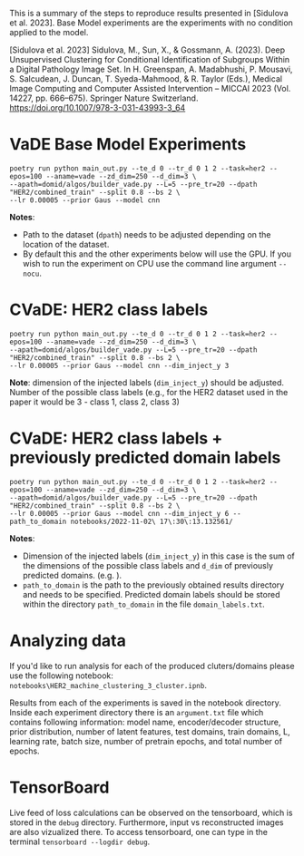 This is a summary of the steps to reproduce results presented in [Sidulova et al. 2023].
Base Model experiments are the experiments with no condition applied to the model.

[Sidulova et al. 2023] Sidulova, M., Sun, X., & Gossmann, A. (2023). Deep Unsupervised Clustering for Conditional Identification of Subgroups Within a Digital Pathology Image Set. In H. Greenspan, A. Madabhushi, P. Mousavi, S. Salcudean, J. Duncan, T. Syeda-Mahmood, & R. Taylor (Eds.), Medical Image Computing and Computer Assisted Intervention – MICCAI 2023 (Vol. 14227, pp. 666–675). Springer Nature Switzerland. <https://doi.org/10.1007/978-3-031-43993-3_64>


# VaDE Base Model Experiments

```
poetry run python main_out.py --te_d 0 --tr_d 0 1 2 --task=her2 --epos=100 --aname=vade --zd_dim=250 --d_dim=3 \
--apath=domid/algos/builder_vade.py --L=5 --pre_tr=20 --dpath "HER2/combined_train" --split 0.8 --bs 2 \
--lr 0.00005 --prior Gaus --model cnn
```

**Notes**:
- Path to the dataset (`dpath`) needs to be adjusted depending on the location of the dataset.
- By default this and the other experiments below will use the GPU. If you wish to run the experiment on CPU use the command line argument `--nocu`.


# CVaDE: HER2 class labels

```
poetry run python main_out.py --te_d 0 --tr_d 0 1 2 --task=her2 --epos=100 --aname=vade --zd_dim=250 --d_dim=3 \
--apath=domid/algos/builder_vade.py --L=5 --pre_tr=20 --dpath "HER2/combined_train" --split 0.8 --bs 2 \
--lr 0.00005 --prior Gaus --model cnn --dim_inject_y 3
```

**Note**: dimension of the injected labels (`dim_inject_y`) should be adjusted. Number of the possible class labels (e.g., for the HER2 dataset used in the paper it would be 3 - class 1, class 2, class 3)


# CVaDE: HER2 class labels + previously predicted domain labels 

```
poetry run python main_out.py --te_d 0 --tr_d 0 1 2 --task=her2 --epos=100 --aname=vade --zd_dim=250 --d_dim=3 \
--apath=domid/algos/builder_vade.py --L=5 --pre_tr=20 --dpath "HER2/combined_train" --split 0.8 --bs 2 \
--lr 0.00005 --prior Gaus --model cnn --dim_inject_y 6 --path_to_domain notebooks/2022-11-02\ 17\:30\:13.132561/
```

**Notes**:
- Dimension of the injected labels (`dim_inject_y`) in this case is the sum of the dimensions of the possible class labels and `d_dim` of previously predicted domains. (e.g. ).
- `path_to_domain` is the path to the previously obtained results directory and needs to be specified. Predicted domain labels should be stored within the directory `path_to_domain` in the file `domain_labels.txt`.


# Analyzing data

If you'd like to run analysis for each of the produced cluters/domains please use the following notebook:
`notebooks\HER2_machine_clustering_3_cluster.ipnb`.

Results from each of the experiments is saved in the notebook directory. Inside each experiment directory 
there is an `argument.txt` file which contains following information: model name, encoder/decoder structure, prior distribution, 
number of latent features, test domains, train domains, L, learning rate, batch size, number of pretrain epochs, and total number of epochs.


# TensorBoard

Live feed of loss calculations can be observed on the tensorboard, which is stored in the `debug` directory. Furthermore, 
input vs reconstructed images are also vizualized there. To access tensorboard, one can type in the terminal 
`tensorboard --logdir debug`.

